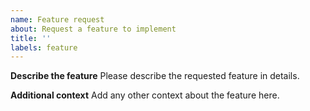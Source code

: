 ```yaml
---
name: Feature request
about: Request a feature to implement
title: ''
labels: feature
---
```


**Describe the feature**
Please describe the requested feature in details.

**Additional context**
Add any other context about the feature here.
